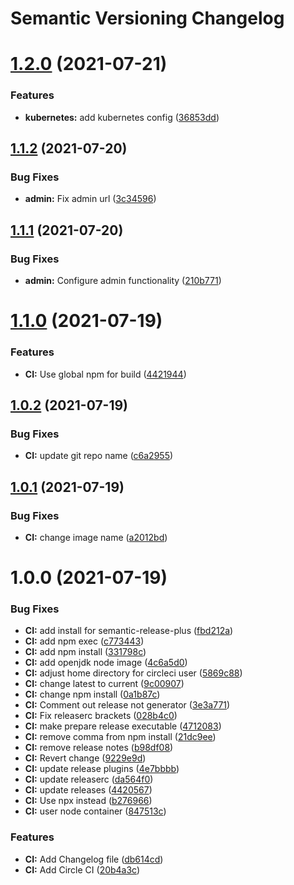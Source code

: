 # Semantic Versioning Changelog

# [1.2.0](https://github.com/JayDamon/gateway/compare/v1.1.2...v1.2.0) (2021-07-21)


### Features

* **kubernetes:** add kubernetes config ([36853dd](https://github.com/JayDamon/gateway/commit/36853dd29d31621cfd94d86f4e95050479233ad4))

## [1.1.2](https://github.com/JayDamon/gateway/compare/v1.1.1...v1.1.2) (2021-07-20)


### Bug Fixes

* **admin:** Fix admin url ([3c34596](https://github.com/JayDamon/gateway/commit/3c345966a1b308c01392b2ec356ae706f8883c3e))

## [1.1.1](https://github.com/JayDamon/gateway/compare/v1.1.0...v1.1.1) (2021-07-20)


### Bug Fixes

* **admin:** Configure admin functionality ([210b771](https://github.com/JayDamon/gateway/commit/210b771d09b114f23873f2d4fbf05d28b8ec9877))

# [1.1.0](https://github.com/JayDamon/gateway/compare/v1.0.2...v1.1.0) (2021-07-19)


### Features

* **CI:** Use global npm for build ([4421944](https://github.com/JayDamon/gateway/commit/4421944d2eb80ac360190068259285e88d2301f4))

## [1.0.2](https://github.com/JayDamon/gateway/compare/v1.0.1...v1.0.2) (2021-07-19)


### Bug Fixes

* **CI:** update git repo name ([c6a2955](https://github.com/JayDamon/gateway/commit/c6a29554cdc662e43ad2fcf4695a8d9b823185ef))

## [1.0.1](https://github.com/JayDamon/gateway/compare/v1.0.0...v1.0.1) (2021-07-19)


### Bug Fixes

* **CI:** change image name ([a2012bd](https://github.com/JayDamon/gateway/commit/a2012bddbd04c2a3310c6975dff9936ee47a7c91))

# 1.0.0 (2021-07-19)


### Bug Fixes

* **CI:** add install for semantic-release-plus ([fbd212a](https://github.com/JayDamon/gateway/commit/fbd212a6a90600d5ce4fc9b51f88f1a8d7b445fd))
* **CI:** add npm exec ([c773443](https://github.com/JayDamon/gateway/commit/c77344372869411e310323152c2d3270ae15a1f5))
* **CI:** add npm install ([331798c](https://github.com/JayDamon/gateway/commit/331798cddfce45003c0f2bbbc8466de18c359b81))
* **CI:** add openjdk node image ([4c6a5d0](https://github.com/JayDamon/gateway/commit/4c6a5d06d23b39479b46965e3268c4fa06ce7dee))
* **CI:** adjust home directory for circleci user ([5869c88](https://github.com/JayDamon/gateway/commit/5869c88db5b92d180fa5b9e86e171bbe46d39d03))
* **CI:** change latest to current ([9c00907](https://github.com/JayDamon/gateway/commit/9c009071b01edaea8989eef5b32064bdb272995f))
* **CI:** change npm install ([0a1b87c](https://github.com/JayDamon/gateway/commit/0a1b87c211c7cddda0d44c9cb6eac42b15702fcf))
* **CI:** Comment out release not generator ([3e3a771](https://github.com/JayDamon/gateway/commit/3e3a77112b10fd756b1a9e347460ce9dc6d62319))
* **CI:** Fix releaserc brackets ([028b4c0](https://github.com/JayDamon/gateway/commit/028b4c0fc360f88e3e60837ecab8dc47437eaf6d))
* **CI:** make prepare release executable ([4712083](https://github.com/JayDamon/gateway/commit/4712083438e26f6b31c1af50edc5611a2fd0d093))
* **CI:** remove comma from npm install ([21dc9ee](https://github.com/JayDamon/gateway/commit/21dc9eeff113fda86fff2ba3948e4826b4839eba))
* **CI:** remove release notes ([b98df08](https://github.com/JayDamon/gateway/commit/b98df08363dd3b1555a6f07d02fbb40dcbffffa7))
* **CI:** Revert change ([9229e9d](https://github.com/JayDamon/gateway/commit/9229e9d0f3dce81b654b231d23a2e3548f88b06c))
* **CI:** update release plugins ([4e7bbbb](https://github.com/JayDamon/gateway/commit/4e7bbbba87799b7a774977cca5bcd970d2d726df))
* **CI:** update releaserc ([da564f0](https://github.com/JayDamon/gateway/commit/da564f05d371955d665b525c8115bbf5f1671874))
* **CI:** update releases ([4420567](https://github.com/JayDamon/gateway/commit/442056733e71815f7c0a83f63829b43ab372979d))
* **CI:** Use npx instead ([b276966](https://github.com/JayDamon/gateway/commit/b276966ed5674f997f225e01a9afcc802d335ece))
* **CI:** user node container ([847513c](https://github.com/JayDamon/gateway/commit/847513cae644fc55209feefc0e27d17dc00b7394))


### Features

* **CI:** Add Changelog file ([db614cd](https://github.com/JayDamon/gateway/commit/db614cddcda669919b38a4c251240cde5632dbea))
* **CI:** Add Circle CI ([20b4a3c](https://github.com/JayDamon/gateway/commit/20b4a3c31d58d6a8c0311310135fa6dd408f25dc))
